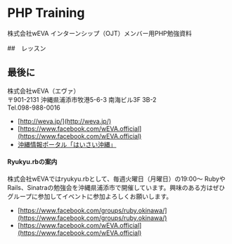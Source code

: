 # PHP Training

株式会社wEVA インターンシップ（OJT）メンバー用PHP勉強資料

##　レッスン



## 最後に

株式会社wEVA（エヴァ）  
〒901-2131 沖縄県浦添市牧港5-6-3 南海ビル3F 3B-2  
Tel.098-988-0016  

- [http://weva.jp/](http://weva.jp/)
- [https://www.facebook.com/wEVA.official](https://www.facebook.com/wEVA.official)
- [沖縄情報ポータル「はいさい沖縄」](http://8131.in/)

#### Ryukyu.rbの案内

株式会社wEVAではryukyu.rbとして、毎週火曜日（月曜日）の19:00〜 RubyやRails、Sinatraの勉強会を沖縄県浦添市で開催しています。興味のある方はぜひグループに参加してイベントに参加よろしくお願いします。

- [https://www.facebook.com/groups/ruby.okinawa/](https://www.facebook.com/groups/ruby.okinawa/)
- [https://www.facebook.com/wEVA.official](https://www.facebook.com/wEVA.official)
